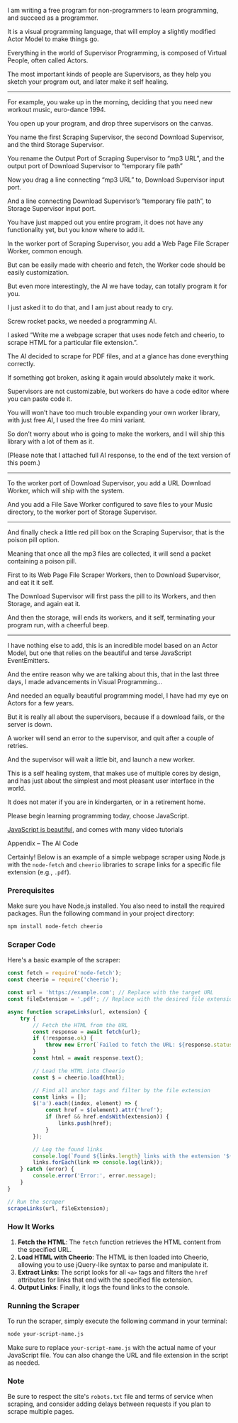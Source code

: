 I am writing a free program for non-programmers to learn programming,
and succeed as a programmer.

It is a visual programming language,
that will employ a slightly modified Actor Model to make things go.

Everything in the world of Supervisor Programming,
is composed of Virtual People, often called Actors.

The most important kinds of people are Supervisors,
as they help you sketch your program out, and later make it self healing.

---

For example, you wake up in the morning,
deciding that you need new workout music, euro-dance 1994.

You open up your program,
and drop three supervisors on the canvas.

You name the first Scraping Supervisor, the second Download Supervisor,
and the third Storage Supervisor.

You rename the Output Port of Scraping Supervisor to “mp3 URL”,
and the output port of Download Supervisor to “temporary file path”

Now you drag a line connecting “mp3 URL” to,
Download Supervisor input port.

And a line connecting Download Supervisor’s “temporary file path”,
to Storage Supervisor input port.

You have just mapped out you entire program,
it does not have any functionality yet, but you know where to add it.

In the worker port of Scraping Supervisor,
you add a Web Page File Scraper Worker, common enough.

But can be easily made with cheerio and fetch,
the Worker code should be easily customization.

But even more interestingly,
the AI we have today, can totally program it for you.

I just asked it to do that,
and I am just about ready to cry.

Screw rocket packs,
we needed a programming AI.

I asked “Write me a webpage scraper that uses node fetch and cheerio, to scrape HTML for a particular file extension.”.

The AI decided to scrape for PDF files,
and at a glance has done everything correctly.

If something got broken,
asking it again would absolutely make it work.

Supervisors are not customizable,
but workers do have a code editor where you can paste code it.

You will won’t have too much trouble expanding your own worker library,
with just free AI, I used the free 4o mini variant.

So don’t worry about who is going to make the workers,
and I will ship this library with a lot of them as it.

(Please note that I attached full AI response,
to the end of the text version of this poem.)

---

To the worker port of Download Supervisor,
you add a URL Download Worker, which will ship with the system.

And you add a File Save Worker configured to save files to your Music directory,
to the worker port of Storage Supervisor.

---

And finally check a little red pill box on the Scraping Supervisor,
that is the poison pill option.

Meaning that once all the mp3 files are collected,
it will send a packet containing a poison pill.

First to its Web Page File Scraper Workers,
then to Download Supervisor, and eat it it self.

The Download Supervisor will first pass the pill to its Workers,
and then Storage, and again eat it.

And then the storage, will ends its workers,
and it self, terminating your program run, with a cheerful beep.

---

I have nothing else to add, this is an incredible model based on an Actor Model,
but one that relies on the beautiful and terse JavaScript EventEmitters.

And the entire reason why we are talking about this, that in the last three days,
I made advancements in Visual Programming…

And needed an equally beautiful programming model,
I have had my eye on Actors for a few years.

But it is really all about the supervisors,
because if a download fails, or the server is down.

A worker will send an error to the supervisor,
and quit after a couple of retries.

And the supervisor will wait a little bit,
and launch a new worker.

This is a self healing system, that makes use of multiple cores by design,
and has just about the simplest and most pleasant user interface in the world.

It does not mater if you are in kindergarten,
or in a retirement home.

Please begin learning programming today,
choose JavaScript.

[JavaScript is beautiful][1],
and comes with many video tutorials

[1]: https://www.youtube.com/results?search_query=JavaScript+Programming+Course

Appendix – The AI Code

Certainly! Below is an example of a simple webpage scraper using Node.js with the `node-fetch` and `cheerio` libraries to scrape links for a specific file extension (e.g., `.pdf`).

### Prerequisites

Make sure you have Node.js installed. You also need to install the required packages. Run the following command in your project directory:

```bash
npm install node-fetch cheerio
```

### Scraper Code

Here's a basic example of the scraper:

```javascript
const fetch = require('node-fetch');
const cheerio = require('cheerio');

const url = 'https://example.com'; // Replace with the target URL
const fileExtension = '.pdf'; // Replace with the desired file extension

async function scrapeLinks(url, extension) {
    try {
        // Fetch the HTML from the URL
        const response = await fetch(url);
        if (!response.ok) {
            throw new Error(`Failed to fetch the URL: ${response.statusText}`);
        }
        const html = await response.text();

        // Load the HTML into Cheerio
        const $ = cheerio.load(html);

        // Find all anchor tags and filter by the file extension
        const links = [];
        $('a').each((index, element) => {
            const href = $(element).attr('href');
            if (href && href.endsWith(extension)) {
                links.push(href);
            }
        });

        // Log the found links
        console.log(`Found ${links.length} links with the extension '${extension}':`);
        links.forEach(link => console.log(link));
    } catch (error) {
        console.error('Error:', error.message);
    }
}

// Run the scraper
scrapeLinks(url, fileExtension);
```

### How It Works

1. **Fetch the HTML**: The `fetch` function retrieves the HTML content from the specified URL.
2. **Load HTML with Cheerio**: The HTML is then loaded into Cheerio, allowing you to use jQuery-like syntax to parse and manipulate it.
3. **Extract Links**: The script looks for all `<a>` tags and filters the `href` attributes for links that end with the specified file extension.
4. **Output Links**: Finally, it logs the found links to the console.

### Running the Scraper

To run the scraper, simply execute the following command in your terminal:

```bash
node your-script-name.js
```

Make sure to replace `your-script-name.js` with the actual name of your JavaScript file. You can also change the URL and file extension in the script as needed.

### Note

Be sure to respect the site's `robots.txt` file and terms of service when scraping, and consider adding delays between requests if you plan to scrape multiple pages.
